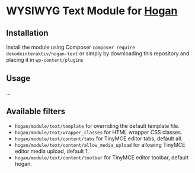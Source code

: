 # WYSIWYG Text Module for [Hogan](https://github.com/dekodeinteraktiv/hogan-core)

## Installation
Install the module using Composer `composer require dekodeinteraktiv/hogan-text` or simply by downloading this repository and placing it in `wp-content/plugins`

## Usage
…

## Available filters
- `hogan/module/text/template` for overriding the default template file.
- `hogan/module/text/wrapper_classes` for HTML wrapper CSS classes.
- `hogan/module/text/content/tabs` for TinyMCE editor tabs, default all.
- `hogan/module/text/content/allow_media_upload` for allowing TinyMCE editor media upload, default 1.
- `hogan/module/text/content/toolbar` for TinyMCE editor toolbar, default hogan.
